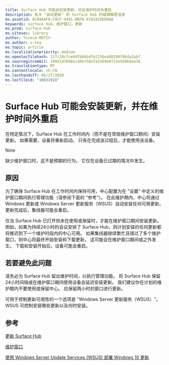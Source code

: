 ```yaml
---
title: Surface Hub 可能会安装更新，并在维护时间外重启
description: 有关 "自动更新" 的 Surface Hub 的疑难解答信息
ms.assetid: 6C09A9F8-F9CF-4491-BBFB-67A1A1DED0AA
keywords: surface hub，维护窗口，更新
ms.prod: surface-hub
ms.sitesec: library
author: Teresa-MOTIV
ms.author: v-tea
ms.topic: article
ms.localizationpriority: medium
ms.openlocfilehash: 117c18cfce6dfb84b4fe2156ea98198f96da2abf
ms.sourcegitcommit: 109d1d7608ac4667564fa5369e8722e569b8ea36
ms.translationtype: MT
ms.contentlocale: zh-CN
ms.lasthandoff: 06/27/2020
ms.locfileid: "10831928"
---
```

# Surface Hub 可能会安装更新，并在维护时间外重启

在特定情况下，Surface Hub 在工作时间内（而不是在常规维护窗口期间）安装更新。 如果需要，设备将重新启动。 只有在完成该过程后，才能使用该设备。

> [!NOTE]  
> 缺少维护窗口时，这不是预期的行为。 它仅在设备已过期的情况中发生。

## 原因
为了确保 Surface Hub 在工作时间内保持可用，中心配置为在 "设置" 中定义的维护窗口期间执行管理功能（请参阅下面的 "参考"）。 在此维护期内，中心将通过 Windows 更新或 Windows Server 更新服务（WSUS）自动安装任何可用更新。 更新完成后，集线器可能会重启。

仅当 Surface Hub 已打开但未在使用或保留时，才能在维护窗口期间安装更新。 例如，如果为持续24小时的会议安排了 Surface Hub，则计划安装的任何更新都将推迟到下一个维护时段内的中心可用。 如果集线器继续繁忙且错过了多个维护窗口，则中心将最终开始安装和下载更新。 这可能会在维护窗口期间或之外发生。 下载和安装开始后，设备可能会重启。

## 若要避免此问题

请务必为 Surface Hub 留出维护时间，以执行管理功能。 将 Surface Hub 保留24小时间隔或在维护窗口期间使用设备会延迟安装更新。 我们建议你在计划的维护期内不要使用或保留中心。 应保留两小时的窗口进行更新。

可用于控制更新可用性的一个选项是 "Windows Server 更新服务（WSUS）"。 WSUS 可控制安装哪些更新以及何时安装。

## 参考 
 
[更新 Surface Hub](first-run-program-surface-hub.md#update-the-surface-hub) 

[维护窗口](manage-windows-updates-for-surface-hub.md#maintenance-window) 

[使用 Windows Server Update Services (WSUS) 部署 Windows 10 更新](/windows/deployment/update/waas-manage-updates-wsus) 


